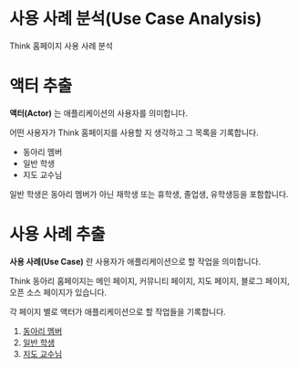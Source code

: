 # 사용 사례 분석(Use Case Analysis)

Think 홈페이지 사용 사례 분석

# 액터 추출

**액터(Actor)** 는 애플리케이션의 사용자를 의미합니다.

어떤 사용자가 Think 홈페이지를 사용할 지 생각하고 그 목록을 기록합니다.

- 동아리 멤버
- 일반 학생
- 지도 교수님

일반 학생은 동아리 멤버가 아닌 재학생 또는 휴학생, 졸업생, 유학생등을 포함합니다.

# 사용 사례 추출

**사용 사례(Use Case)** 란 사용자가 애플리케이션으로 할 작업을 의미합니다.

Think 동아리 홈페이지는 메인 페이지, 커뮤니티 페이지, 지도 페이지, 블로그 페이지, 오픈 소스 페이지가 있습니다.

각 페이지 별로 액터가 애플리케이션으로 할 작업들을 기록합니다.

1. [동아리 멤버](./member.md)
2. [일반 학생](./non-member.md)
3. [지도 교수님](./professor.md)
